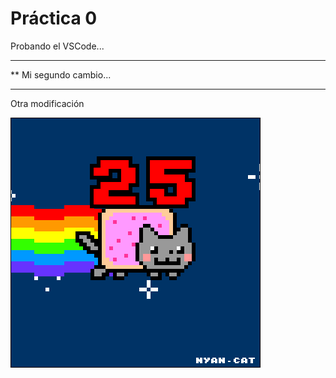  # Práctica 0

 Probando el VSCode...

***********************
**  Mi segundo cambio...
************************

Otra modificación

![](Ejercicio2-img1.gif)
